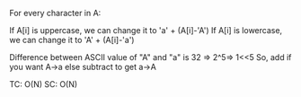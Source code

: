 For every character in A:

If A[i] is uppercase, we can change it to 'a' + (A[i]-'A')
If A[i] is lowercase, we can change it to 'A' + (A[i]-'a')

Difference between ASCII value of "A" and "a" is 32 => 2^5=> 1<<5
So, add if you want A->a
else
subtract to get a->A

TC: O(N)
SC: O(N)